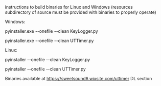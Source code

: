 instructions to build binaries for Linux and Windows (resources subdirectory of source  must be provided with binaries to properly operate)

Windows:

pyinstaller.exe --onefile --clean KeyLogger.py

pyinstaller.exe --onefile --clean UTTimer.py

Linux:

pyinstaller --onefile --clean KeyLogger.py

pyinstaller --onefile --clean UTTimer.py


Binaries available at https://sweetsound9.wixsite.com/uttimer DL section


